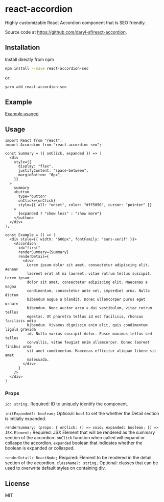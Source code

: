 # react-accordion

Highly customizable React Accordion component that is SEO friendly.

Source code at <https://github.com/daryl-sf/react-accordion>.

## Installation

Install directly from npm

```bash
npm install --save react-accordion-seo
```

or:

```bash
yarn add react-accordion-seo
```

## Example
[Example usaged](https://63f15f4902135ed855dbdbee-hkdkwdjnmf.chromatic.com/?path=/story/accordion--accordion-story)

## Usage

```tsx
import React from "react";
import Accordion from "react-accordion-seo";

const Summary = ({ onClick, expanded }) => (
  <div
    style={{
      display: "flex",
      justifyContent: "space-between",
      marginBottom: "6px",
    }}
  >
    summary
    <button
      type="button"
      onClick={onClick}
      style={{ all: "unset", color: "#ff5050", cursor: "pointer" }}
    >
      {expanded ? "show less" : "show more"}
    </button>
  </div>
);

const Example = () => (
  <div style={{ width: "600px", fontFamily: "sans-serif" }}>
    <Accordion
      id="first"
      renderSummary={Summary}
      renderDetail={
        <div>
          Lorem ipsum dolor sit amet, consectetur adipiscing elit. Aenean
          laoreet erat at mi laoreet, vitae rutrum tellus suscipit. Lorem ipsum
          dolor sit amet, consectetur adipiscing elit. Maecenas a magna
          condimentum, consectetur ante vel, imperdiet urna. Nulla dictum
          bibendum augue a blandit. Donec ullamcorper purus eget ornare
          bibendum. Nunc auctor arcu a dui vestibulum, vitae rutrum tellus
          egestas. Ut pharetra tellus id est facilisis, rhoncus facilisis odio
          bibendum. Vivamus dignissim enim elit, quis condimentum ligula gravida
          id. Nulla varius suscipit dolor. Fusce maximus tellus sed tellus
          convallis, vitae feugiat enim ullamcorper. Donec laoreet finibus urna
          sit amet condimentum. Maecenas efficitur aliquam libero sit amet
          malesuada.
        </div>
      }
    />
  </div>
)
```

### Props

`id: string;` Required: ID to uniquely identify the component.

`initExpanded?: boolean;` Optional: `bool` to set the whether the Detail section is initially expanded.

`renderSummary: (props: {
  onClick: () => void;
  expanded: boolean;
}) => JSX.Element;` Required:  JSX Element that will be rendered as the summary section of the accordion. `onClick` function when called will expand or collaspe the accordion. `expanded` boolean that indicates whether the boolean is expanded or collasped.

`renderDetail: ReactNode;` Required: Element to be rendered in the detail section of the accordion.
`className?: string;` Optional: classes that can be used to overwrite default styles on containing div.

## License
MIT
